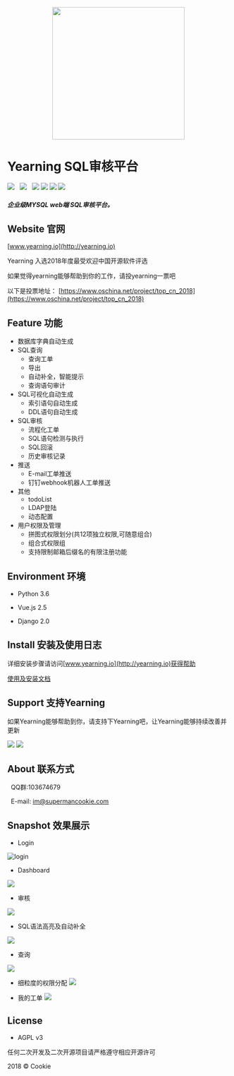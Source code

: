 <p align="center">
        <img width="300" src="logo.png">
</p>

# Yearning SQL审核平台

![](https://img.shields.io/badge/build-release-brightgreen.svg)  
![](https://img.shields.io/badge/version-v1.3.3-brightgreen.svg)  
![](https://img.shields.io/badge/vue.js-2.5.13-brightgreen.svg) 
![](https://img.shields.io/badge/iview-3.1.0-brightgreen.svg?style=flat-square) 
![](https://img.shields.io/badge/python-3.6-brightgreen.svg)
![](https://img.shields.io/badge/Django-2.0.1-brightgreen.svg)

##### 企业级MYSQL web端 SQL审核平台。

## Website 官网

[www.yearning.io](http://yearning.io)

Yearning 入选2018年度最受欢迎中国开源软件评选

如果觉得yearning能够帮助到你的工作，请投yearning一票吧

以下是投票地址：
[https://www.oschina.net/project/top_cn_2018](https://www.oschina.net/project/top_cn_2018)


## Feature 功能

- 数据库字典自动生成
- SQL查询
    - 查询工单 
    - 导出
    - 自动补全，智能提示 
    - 查询语句审计
- SQL可视化自动生成
    - 索引语句自动生成
    - DDL语句自动生成
- SQL审核
    - 流程化工单
    - SQL语句检测与执行
    - SQL回滚
    - 历史审核记录
- 推送
    - E-mail工单推送
    - 钉钉webhook机器人工单推送
- 其他
    - todoList
    - LDAP登陆  
    - 动态配置 
- 用户权限及管理
    - 拼图式权限划分(共12项独立权限,可随意组合)
    - 组合式权限组
    - 支持限制邮箱后缀名的有限注册功能

## Environment 环境

- Python 3.6

- Vue.js 2.5

- Django 2.0

## Install 安装及使用日志

详细安装步骤请访问[www.yearning.io](http://yearning.io)获得帮助

[使用及安装文档](http://supermancookie.com/Yearning-document/)

## Support 支持Yearning

如果Yearning能够帮助到你，请支持下Yearning吧，让Yearning能够持续改善并更新

![](img/alipay.jpg)
![](img/wechat.jpg)
  
## About 联系方式
   
   QQ群:103674679
   
   E-mail: im@supermancookie.com

## Snapshot 效果展示

- Login



![login](img/login.jpeg)


- Dashboard

![](img/dash.png)

- 审核

![](img/order.png)

- SQL语法高亮及自动补全

![](img/lighit.png)

- 查询

![](img/query.png)

- 细粒度的权限分配
![](img/PER.png)

- 我的工单
![](img/myorder.png)


## License

- AGPL v3

任何二次开发及二次开源项目请严格遵守相应开源许可

2018 © Cookie


